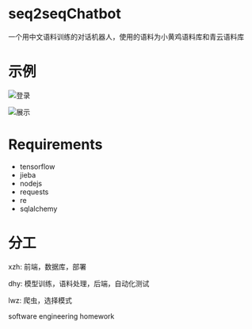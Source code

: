 # seq2seqChatbot
一个用中文语料训练的对话机器人，使用的语料为小黄鸡语料库和青云语料库

# 示例

![登录](https://img-blog.csdnimg.cn/836420f1f9c04806bb7bfa3dce661e87.png?x-oss-process=image/watermark,type_d3F5LXplbmhlaQ,shadow_50,text_Q1NETiBA5q2k5pa55a6255qE56m66IW5,size_20,color_FFFFFF,t_70,g_se,x_16)

![展示](https://img-blog.csdnimg.cn/8a20ecdcd3b9409b99c95a745d0eff6c.png?x-oss-process=image/watermark,type_d3F5LXplbmhlaQ,shadow_50,text_Q1NETiBA5q2k5pa55a6255qE56m66IW5,size_19,color_FFFFFF,t_70,g_se,x_16)


# Requirements
* tensorflow
* jieba
* nodejs
* requests
* re
* sqlalchemy

# 分工

xzh: 前端，数据库，部署

dhy: 模型训练，语料处理，后端，自动化测试

lwz: 爬虫，选择模式

software engineering homework
